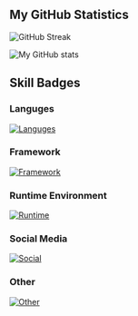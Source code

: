 

<!--
**XiqZo/XiqZo** is a ✨ _special_ ✨ repository because its `README.md` (this file) appears on your GitHub profile.
-->

## My GitHub Statistics
![GitHub Streak](https://github-readme-streak-stats.herokuapp.com/?user=XiqZo&count_private=true&show_icons=true&custom_title=Github&theme=radical)

<!--
![Top Langs](https://github-readme-stats.vercel.app/api/top-langs/?username=XiqZo&count_private=true&theme=dark)
-->

![My GitHub stats](https://github-readme-stats.vercel.app/api?username=XiqZo&show_icons=true&count_private=true&theme=radical) 

## Skill Badges
### Languges
[![Languges](https://skillicons.dev/icons?i=javascript,typescript,php,py,cs,cpp&theme=dark&perline=10)](https://skillicons.dev)

### Framework
[![Framework](https://skillicons.dev/icons?i=vue,angular&theme=dark&perline=10)](https://skillicons.dev)

### Runtime Environment
[![Runtime](https://skillicons.dev/icons?i=nodejs&theme=dark&perline=10)](https://skillicons.dev)

### Social Media
[![Social](https://skillicons.dev/icons?i=discord,linkedin&theme=dark&perline=10)](https://skillicons.dev)

### Other
[![Other](https://skillicons.dev/icons?i=docker,electron,gradle,idea&theme=dark&perline=10)](https://skillicons.dev)
